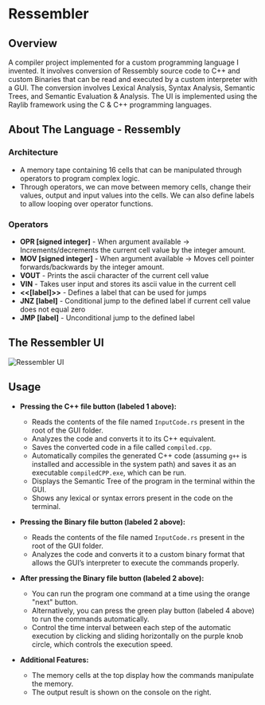# Ressembler

## Overview
A compiler project implemented for a custom programming language I invented. 
It involves conversion of Ressembly source code to C++ and custom Binaries that can be read and executed by a custom interpreter with a GUI. 
The conversion involves Lexical Analysis, Syntax Analysis, Semantic Trees, and Semantic Evaluation & Analysis.
The UI is implemented using the Raylib framework using the C & C++ programming languages.

## About The Language - Ressembly
### Architecture
- A memory tape containing 16 cells that can be manipulated through operators to program complex logic.
- Through operators, we can move between memory cells, change their values, output and input values into the cells. We can also define labels to allow looping over operator functions.

### Operators
- **OPR \[signed integer\]** - When argument available -> Increments/decrements the current cell value by the integer amount.
- **MOV \[signed integer\]** - When argument available -> Moves cell pointer forwards/backwards by the integer amount.
- **VOUT** - Prints the ascii character of the current cell value
- **VIN** - Takes user input and stores its ascii value in the current cell
- **<<\[label\]>>** - Defines a label that can be used for jumps
- **JNZ \[label\]** - Conditional jump to the defined label if current cell value does not equal zero
- **JMP \[label\]** - Unconditional jump to the defined label

## The Ressembler UI
![Ressembler UI](https://github.com/user-attachments/assets/45939bf9-e8b9-428c-8393-4608e76f72ba)

## Usage
- **Pressing the C++ file button (labeled 1 above):**
    - Reads the contents of the file named `InputCode.rs` present in the root of the GUI folder.
    - Analyzes the code and converts it to its C++ equivalent.
    - Saves the converted code in a file called `compiled.cpp`.
    - Automatically compiles the generated C++ code (assuming `g++` is installed and accessible in the system path) and saves it as an executable `compiledCPP.exe`, which can be run.
    - Displays the Semantic Tree of the program in the terminal within the GUI.
    - Shows any lexical or syntax errors present in the code on the terminal.

- **Pressing the Binary file button (labeled 2 above):**
    - Reads the contents of the file named `InputCode.rs` present in the root of the GUI folder.
    - Analyzes the code and converts it to a custom binary format that allows the GUI’s interpreter to execute the commands properly.

- **After pressing the Binary file button (labeled 2 above):**
    - You can run the program one command at a time using the orange "next" button.
    - Alternatively, you can press the green play button (labeled 4 above) to run the commands automatically.
    - Control the time interval between each step of the automatic execution by clicking and sliding horizontally on the purple knob circle, which controls the execution speed.
  
- **Additional Features:**
    - The memory cells at the top display how the commands manipulate the memory.
    - The output result is shown on the console on the right.
